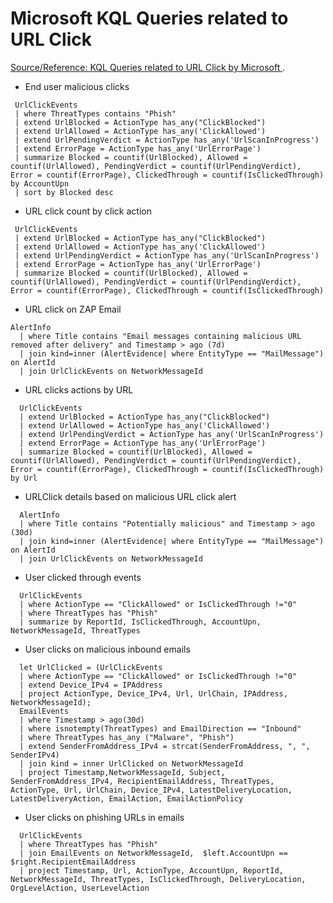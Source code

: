 # Microsoft KQL Queries related to URL Click

 [Source/Reference: KQL Queries related to URL Click by Microsoft  ](https://github.com/Azure/Azure-Sentinel/tree/3b75b9928ae40f2684c4d17893652f66d43cadc3/Solutions/Microsoft%20Defender%20XDR/Hunting%20Queries/Email%20Queries/URL%20Click/).


- End user malicious clicks
 ```
  UrlClickEvents
  | where ThreatTypes contains "Phish"
  | extend UrlBlocked = ActionType has_any("ClickBlocked")
  | extend UrlAllowed = ActionType has_any('ClickAllowed')
  | extend UrlPendingVerdict = ActionType has_any('UrlScanInProgress')
  | extend ErrorPage = ActionType has_any('UrlErrorPage')
  | summarize Blocked = countif(UrlBlocked), Allowed = countif(UrlAllowed), PendingVerdict = countif(UrlPendingVerdict), Error = countif(ErrorPage), ClickedThrough = countif(IsClickedThrough)  by AccountUpn
  | sort by Blocked desc
```

- URL click count by click action
 ```
  UrlClickEvents 
  | extend UrlBlocked = ActionType has_any("ClickBlocked") 
  | extend UrlAllowed = ActionType has_any('ClickAllowed') 
  | extend UrlPendingVerdict = ActionType has_any('UrlScanInProgress') 
  | extend ErrorPage = ActionType has_any('UrlErrorPage') 
  | summarize Blocked = countif(UrlBlocked), Allowed = countif(UrlAllowed), PendingVerdict = countif(UrlPendingVerdict), Error = countif(ErrorPage), ClickedThrough = countif(IsClickedThrough)

```

- URL click on ZAP Email
```
AlertInfo
  | where Title contains "Email messages containing malicious URL removed after delivery" and Timestamp > ago (7d)
  | join kind=inner (AlertEvidence| where EntityType == "MailMessage") on AlertId 
  | join UrlClickEvents on NetworkMessageId
```

- URL clicks actions by URL

```
  UrlClickEvents
  | extend UrlBlocked = ActionType has_any("ClickBlocked")
  | extend UrlAllowed = ActionType has_any('ClickAllowed')
  | extend UrlPendingVerdict = ActionType has_any('UrlScanInProgress')
  | extend ErrorPage = ActionType has_any('UrlErrorPage')
  | summarize Blocked = countif(UrlBlocked), Allowed = countif(UrlAllowed), PendingVerdict = countif(UrlPendingVerdict), Error = countif(ErrorPage), ClickedThrough = countif(IsClickedThrough) by Url
```

- URLClick details based on malicious URL click alert
```
  AlertInfo
  | where Title contains "Potentially malicious" and Timestamp > ago (30d)
  | join kind=inner (AlertEvidence| where EntityType == "MailMessage") on AlertId 
  | join UrlClickEvents on NetworkMessageId
```

- User clicked through events
```
  UrlClickEvents 
  | where ActionType == "ClickAllowed" or IsClickedThrough !="0" 
  | where ThreatTypes has "Phish" 
  | summarize by ReportId, IsClickedThrough, AccountUpn, NetworkMessageId, ThreatTypes
```

- User clicks on malicious inbound emails
```
  let UrlClicked = (UrlClickEvents
  | where ActionType == "ClickAllowed" or IsClickedThrough !="0"
  | extend Device_IPv4 = IPAddress
  | project ActionType, Device_IPv4, Url, UrlChain, IPAddress, NetworkMessageId);
  EmailEvents
  | where Timestamp > ago(30d)
  | where isnotempty(ThreatTypes) and EmailDirection == "Inbound"
  | where ThreatTypes has_any ("Malware", "Phish")
  | extend SenderFromAddress_IPv4 = strcat(SenderFromAddress, ", ", SenderIPv4)
  | join kind = inner UrlClicked on NetworkMessageId
  | project Timestamp,NetworkMessageId, Subject, SenderFromAddress_IPv4, RecipientEmailAddress, ThreatTypes, ActionType, Url, UrlChain, Device_IPv4, LatestDeliveryLocation, LatestDeliveryAction, EmailAction, EmailActionPolicy

```

- User clicks on phishing URLs in emails
```
  UrlClickEvents 
  | where ThreatTypes has "Phish" 
  | join EmailEvents on NetworkMessageId,  $left.AccountUpn == $right.RecipientEmailAddress 
  | project Timestamp, Url, ActionType, AccountUpn, ReportId, NetworkMessageId, ThreatTypes, IsClickedThrough, DeliveryLocation, OrgLevelAction, UserLevelAction

```

